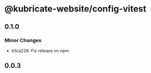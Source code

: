 # @kubricate-website/config-vitest

## 0.1.0

### Minor Changes

- b1ca226: Fix release on npm

## 0.0.3
